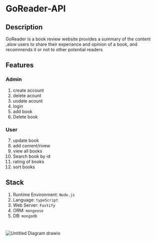 # GoReader-API

## Description

GoReader is a book review website provides a summary of the content ,alow users to share their experiance and opinion of a book, and recommends it or not to other potential readers


## Features

### Admin

1. create account
2. delete acount
3. uodate acount
4. login
5. add book
6. Delete book

### User
7. update book
8. add coment/rivew
9. view all books
10. Search book by id
11. rating of books
12. sort books

## Stack
1. Runtime Environment: `Node.js`
2. Language: `typeScript`
3. Web Server: `Fastify`
4. ORM: `mongoose`
5. DB: `mongodb`


#

   ![Untitled Diagram drawio](https://user-images.githubusercontent.com/106754794/175787674-7f85e247-67b5-4585-a281-8695444b74e6.png)


